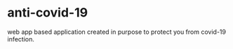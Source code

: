 # anti-covid-19
web app based application created in purpose to protect you from covid-19 infection.

